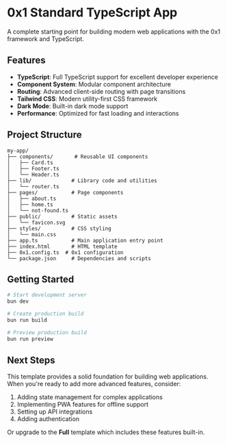 # 0x1 Standard TypeScript App

A complete starting point for building modern web applications with the 0x1 framework and TypeScript.

## Features

- **TypeScript**: Full TypeScript support for excellent developer experience
- **Component System**: Modular component architecture
- **Routing**: Advanced client-side routing with page transitions
- **Tailwind CSS**: Modern utility-first CSS framework
- **Dark Mode**: Built-in dark mode support
- **Performance**: Optimized for fast loading and interactions

## Project Structure

```
my-app/
├── components/       # Reusable UI components
│   ├── Card.ts
│   ├── Footer.ts
│   └── Header.ts
├── lib/             # Library code and utilities
│   └── router.ts
├── pages/           # Page components
│   ├── about.ts
│   ├── home.ts
│   └── not-found.ts
├── public/          # Static assets
│   └── favicon.svg
├── styles/          # CSS styling
│   └── main.css
├── app.ts           # Main application entry point
├── index.html       # HTML template
├── 0x1.config.ts  # 0x1 configuration
└── package.json     # Dependencies and scripts
```

## Getting Started

```bash
# Start development server
bun dev

# Create production build
bun run build

# Preview production build
bun run preview
```

## Next Steps

This template provides a solid foundation for building web applications. When you're ready to add more advanced features, consider:

1. Adding state management for complex applications
2. Implementing PWA features for offline support
3. Setting up API integrations
4. Adding authentication

Or upgrade to the **Full** template which includes these features built-in.
